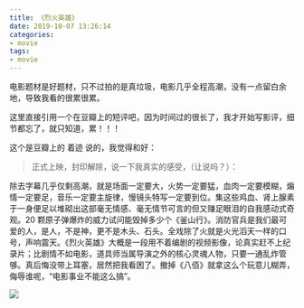 ```yaml
---
title: 《烈火英雄》
date: 2019-10-07 13:26:14
categories:
- movie
tags:
- movie
---
```

电影题材是好题材，只不过拍的是真垃圾，电影几乎全程高潮，没有一点留白余地，导致我看的很累很累。

<!-- more -->

这里直接引用一个在豆瓣上的短评吧，因为时间过的很长了，我才开始写影评，细节都忘了，就只知道，累！！！

这个是豆瓣上的 着迹 说的，我觉得和好：

>正式上映，封印解除，说一下我真实的感受，（让说吗？）：

除去字幕几乎仅剩高潮，就是场面一定要大，火势一定要猛，血肉一定要模糊，煽情一定要足，音乐一定要主旋律，慢镜头特写一定要到位。集这些鸡血、肾上腺素于一身便足以堆砌出这部毫无情感、毫无情节可言的但又赚足眼泪的自我感动式奇观。20 颗原子弹爆炸的威力试问能毁掉多少个《釜山行》。消防官兵是我们最可爱的人，是人，不是神，更不是木头、石头。全戏除了火就是火光滔天一样的口号，声响震天。《烈火英雄》大概是一段用不着编剧的视频影像，论真实赶不上纪录片；比剧情不如电影，道具师当属导演之外的核心灵魂人物，只要一通乱炸管够。真后悔没带上耳塞，居然把我看困了。撤掉《八佰》就拿这么个玩意儿糊弄，侮辱谁呢，“电影事业不能这么搞”。

![](/images/movie/19.jpeg)
